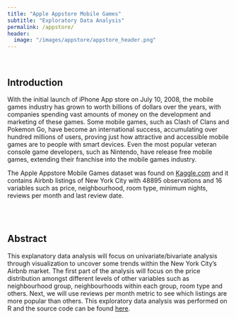 ```yaml
---
title: "Apple Appstore Mobile Games"
subtitle: "Exploratory Data Analysis"
permalink: /appstore/
header:
  image: "/images/appstore/appstore_header.png"
---
```


<br/>

Introduction
------------

With the initial launch of iPhone App store on July 10, 2008, the mobile games industry has grown to worth billions of dollars over the years, with companies spending vast amounts of money on the development and marketing of these games. Some mobile games, such as Clash of Clans and Pokemon Go, have become an international success, accumulating over hundred millions of users, proving just how attractive and accessible mobile games are to people with smart devices. Even the most popular veteran console game developers, such as Nintendo, have release free mobile games, extending their franchise into the mobile games industry.

The Apple Appstore Mobile Games dataset was found on [Kaggle.com](https://www.kaggle.com/dgomonov/new-york-city-airbnb-open-data) and it contains Airbnb listings of New York City with 48895 observations and 16
variables such as price, neighbourhood, room type, minimum nights, reviews per month and last review date.

<br/>
<br/>


Abstract
--------
This explanatory data analysis will focus on univariate/bivariate analysis through visualization to uncover some trends within the New York City’s Airbnb market. The first part of the analysis will focus on the price distribution amongst different levels of other variables such as neighbourhood group, neighbourhoods within each group, room type and others. Next, we will use reviews per month metric to see which listings are more popular than others. This exploratory data analysis was performed on R and the source code can be found [here](https://github.com/junsu-ku/NYC-Airbnb-EDA-in-R).

<br/>
<br/>
